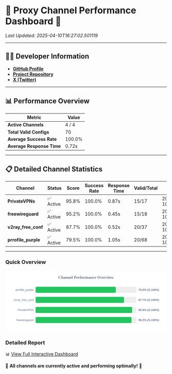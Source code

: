 # 🌟 Proxy Channel Performance Dashboard 🌟

_Last Updated: 2025-04-10T16:27:02.501119_

---

## 👩‍💻 Developer Information

- **[GitHub Profile](https://github.com/4n0nymou3)**  
- **[Project Repository](https://github.com/4n0nymou3/multi-proxy-config-fetcher)**  
- **[X (Twitter)](https://x.com/4n0nymou3)**  

---

## 📊 Performance Overview

| Metric                | Value       |
|-----------------------|-------------|
| **Active Channels**   | 4 / 4       |
| **Total Valid Configs** | 70          |
| **Average Success Rate** | 100.0%      |
| **Average Response Time** | 0.72s       |

---

## 📋 Detailed Channel Statistics

| Channel          | Status     | Score  | Success Rate | Response Time | Valid/Total | Last Success               |
|------------------|------------|--------|--------------|---------------|-------------|----------------------------|
| **PrivateVPNs**  | ✅ Active  | 95.8%  | 100.0% | 0.87s         | 15/17       | 2025-04-10T16:27:02.020724 |
| **freewireguard**  | ✅ Active  | 95.2%  | 100.0% | 0.45s         | 15/18       | 2025-04-10T16:27:02.499258 |
| **v2ray_free_conf**  | ✅ Active  | 87.7%  | 100.0% | 0.52s         | 20/37       | 2025-04-10T16:27:01.115022 |
| **prrofile_purple**  | ✅ Active  | 79.5%  | 100.0% | 1.05s         | 20/68       | 2025-04-10T16:27:00.541363 |

---

### Quick Overview
<div align="center">
  <a href="https://raw.githubusercontent.com/nullluser/NullRepo/refs/heads/main/assets/channel_stats_chart.svg">
    <img src="https://raw.githubusercontent.com/nullluser/NullRepo/refs/heads/main/assets/channel_stats_chart.svg" alt="Source Performance Statistics" width="800">
  </a>
</div>

### Detailed Report
📊 [View Full Interactive Dashboard](https://htmlpreview.github.io/?https://github.com/nullluser/NullRepo/blob/main/assets/performance_report.html)

🎉 **All channels are currently active and performing optimally!** 🎉
